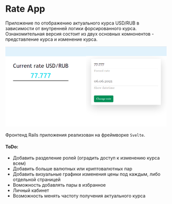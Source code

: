 # Rate App
  Приложение по отображению актуального курса USD/RUB в зависимости от внутренней логики форсированного курса. Ознакомительная версия состоит из двух основных комнонентов - представление курса и изменение курса.

  ![главный экран](screenshots/screen.jpg)

  Фронтенд Rails приложения реализован на фреймворке `Svelte`.

#### ToDo:
+ Добавить разделение ролей (оградить доступ к изменению курса всем)
+ Добавить больше валютных или криптовалютных пар
+ Добавить визуальные графики изменения цены под каждым, либо отдельной страницей
+ Воможность добавлять пары в избранное
+ Личный кабинет
+ Возможность менять частоту получения актуального курса
